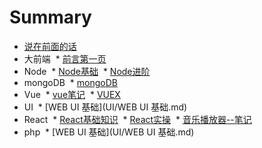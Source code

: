 # Summary

* [说在前面的话](README.md)
* 大前端
  * [前言第一页](first.md)
* Node
  * [Node基础](node/Node基础.md)
  * [Node进阶](node/Node进阶.md)
* mongoDB
  * [mongoDB](mongoDB/mongoDB.md)
* Vue
  * [vue笔记](vue/vue笔记（一）.md)
  * [VUEX](vue/vuex.md)
* UI
  * [WEB UI 基础](UI/WEB UI 基础.md)
* React
  * [React基础知识](React/React基础知识.md)
  * [React实操](React/React实操.md)
  * [音乐播放器--笔记](React/音乐播放器--笔记.md)
 * php
  * [WEB UI 基础](UI/WEB UI 基础.md)
 
 



